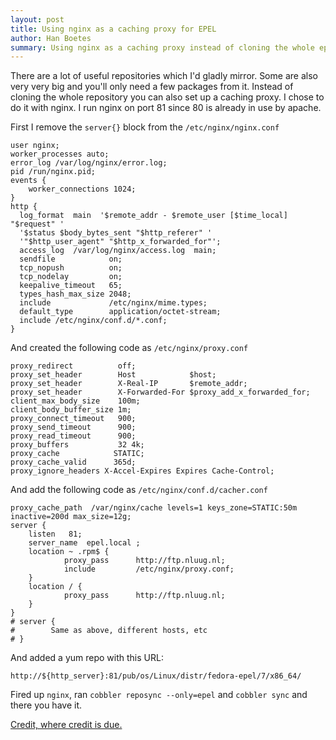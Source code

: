 ```yaml
---
layout: post
title: Using nginx as a caching proxy for EPEL
author: Han Boetes
summary: Using nginx as a caching proxy instead of cloning the whole epel repo
---
```


There are a lot of useful repositories which I'd gladly mirror. Some are also very very big and you'll only need a few
packages from it. Instead of cloning the whole repository you can also set up a caching proxy. I chose to do it with
nginx. I run nginx on port 81 since 80 is already in use by apache.

First I remove the `server{}` block from the `/etc/nginx/nginx.conf`

    user nginx;
    worker_processes auto;
    error_log /var/log/nginx/error.log;
    pid /run/nginx.pid;
    events {
        worker_connections 1024;
    }
    http {
      log_format  main  '$remote_addr - $remote_user [$time_local] "$request" '
      '$status $body_bytes_sent "$http_referer" '
      '"$http_user_agent" "$http_x_forwarded_for"';
      access_log  /var/log/nginx/access.log  main;
      sendfile            on;
      tcp_nopush          on;
      tcp_nodelay         on;
      keepalive_timeout   65;
      types_hash_max_size 2048;
      include             /etc/nginx/mime.types;
      default_type        application/octet-stream;
      include /etc/nginx/conf.d/*.conf;
    }

And created the following code as `/etc/nginx/proxy.conf`

    proxy_redirect          off; 
    proxy_set_header        Host            $host; 
    proxy_set_header        X-Real-IP       $remote_addr; 
    proxy_set_header        X-Forwarded-For $proxy_add_x_forwarded_for; 
    client_max_body_size    100m; 
    client_body_buffer_size 1m; 
    proxy_connect_timeout   900; 
    proxy_send_timeout      900; 
    proxy_read_timeout      900; 
    proxy_buffers           32 4k; 
    proxy_cache            STATIC; 
    proxy_cache_valid      365d; 
    proxy_ignore_headers X-Accel-Expires Expires Cache-Control;

And add the following code as `/etc/nginx/conf.d/cacher.conf`

    proxy_cache_path  /var/nginx/cache levels=1 keys_zone=STATIC:50m inactive=200d max_size=12g;
    server {
        listen   81;
        server_name  epel.local ;
        location ~ .rpm$ {
                proxy_pass      http://ftp.nluug.nl;
                include         /etc/nginx/proxy.conf;
        }
        location / {
                proxy_pass      http://ftp.nluug.nl;
        }
    }
    # server {
    #        Same as above, different hosts, etc
    # }

And added a yum repo with this URL:

    http://${http_server}:81/pub/os/Linux/distr/fedora-epel/7/x86_64/

Fired up `nginx`, ran `cobbler reposync --only=epel` and `cobbler sync` and there you have it.

[Credit, where credit is due.](http://sysops.pblogs.gr/2012/06/rpm-caching-proxy-for-yum-zypper-kiwi-similar-to-apt-cacher-usin.html)